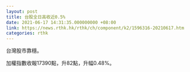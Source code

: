 ```yaml
---
layout: post
title: 台股全日高收近0.5%
date: 2021-06-17 14:31:35.000000000 +08:00
link: https://news.rthk.hk/rthk/ch/component/k2/1596316-20210617.htm
categories: rthk
---
```


台灣股市靠穩。

加權指數收報17390點，升82點，升幅0.48%。
